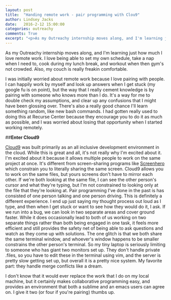 ```yaml
---
layout: post
title:  "Handing remote work - pair programming with Clou9"
author: Lindsey Jacks
date:   2016-2-12 15:00:00
categories: outreachy
comments: True
excerpt: "<p>As my Outreachy internship moves along, and I'm learning just how much I love remote work. I was initially worried about remote work because I love pairing with people, but Cloud9 provides a creative solution to that problem.</p>"
---
```


As my Outreachy internship moves along, and I'm learning just how much I love remote work. I love being able to set my own schedule, take a nap when I need to, cook during my lunch break, and workout when then gym's not crowded. Also, my couch is really freakin comfortable.

I was initially worried about remote work because I love pairing with people. I can happily work by myself and look up answers when I get stuck (my google fu is on point), but the way that I really cement knowledge is by pairing with someone who knows more than I do. It's a way for me to double check my assumptions, and clear up any confusions that I might have been glossing over. There's also a really good chance I'll learn something random, like new bash commands. I had gotten really used to doing this at Recurse Center because they encourage you to do it as much as possible, and I was worried about losing that opportunity when I started working remotely.

##__Enter Cloud9__

[Cloud9](http://c9.io) was built primarily as an all inclusive development environment in the cloud. While this is great and all, it's not really why I'm excited about it. I'm excited about it because it allows multiple people to work on the same project at once. It's different from screen-sharing programs like [Screenhero](https://screenhero.com/) which constrain you to literally sharing the same screen. Cloud9 allows you to work on the same files, but yours screens don't have to mirror each other. If we're both looking at the same file, I can see the other person's cursor and what they're typing, but I'm not constrained to looking only at the file that they're looking at. Pair programming I've done in the past is has consisted of one person talking and one person driving. This is definitely a different experience. I end up just saying my thought process out loud as I type, and then when I get stuck or want to see how they would do it, I ask. If we run into a bug, we can look in two separate areas and cover ground faster. While it does occasionally lead to both of us working on two separate things rather than both being engaged in one task, it feels more efficient and still provides the safety net of being able to ask questions and watch as they come up with solutions. The one glitch is that we both share the same terminal window, and whoever's window happens to be smaller constrains the other person's terminal. So my tiny laptop is seriously limiting to someone who has giant two monitors set up. They don't handle private .files, so you have to edit these in the terminal using vim, and the server is pretty slow getting set up, but overall it is a pretty nice system. My favorite part: they handle merge conflicts like a dream.

I don't know that it would ever replace the work that I do on my local machine, but it certainly makes collaborative programming easy, and provides an environment that both a sublime and an emacs users can agree on. I give it two (or four if you're pairing) thumbs up.